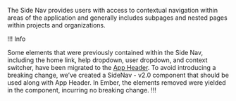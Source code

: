 The Side Nav provides users with access to contextual navigation within areas of the application and generally includes subpages and nested pages within projects and organizations.

!!! Info

Some elements that were previously contained within the Side Nav, including the home link, help dropdown, user dropdown, and context switcher, have been migrated to the [App Header](/components/app-header). To avoid introducing a breaking change, we’ve created a SideNav - v2.0 component that should be used along with App Header. In Ember, the elements removed were yielded in the component, incurring no breaking change.
!!!
